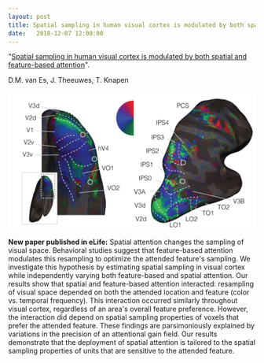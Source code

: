 ```yaml
---
layout: post
title: Spatial sampling in human visual cortex is modulated by both spatial and feature-based attention
date:   2018-12-07 12:00:00
---
```


"<a href="https://elifesciences.org/articles/36928" target="_blank" alt="Spatial sampling in human visual cortex is modulated by both spatial and feature-based attention" >Spatial sampling in human visual cortex is modulated by both spatial and feature-based attention</a>". 

D.M. van Es, J. Theeuwes, T. Knapen

<img class="col two right" src="/img/prf/retmaps.png">

**New paper published in eLife:** Spatial attention changes the sampling of visual space. Behavioral studies suggest that feature-based attention modulates this resampling to optimize the attended feature's sampling. We investigate this hypothesis by estimating spatial sampling in visual cortex while independently varying both feature-based and spatial attention. Our results show that spatial and feature-based attention interacted: resampling of visual space depended on both the attended location and feature (color vs. temporal frequency). This interaction occurred similarly throughout visual cortex, regardless of an area's overall feature preference. However, the interaction did depend on spatial sampling properties of voxels that prefer the attended feature. These findings are parsimoniously explained by variations in the precision of an attentional gain field. Our results demonstrate that the deployment of spatial attention is tailored to the spatial sampling properties of units that are sensitive to the attended feature.